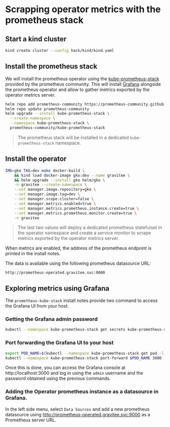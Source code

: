 # Scrapping operator metrics with the prometheus stack

## Start a kind  cluster


```sh
kind create cluster --config hack/kind/kind.yaml
```

## Install the prometheus stack


We will install the prometheus operator using the [
kube-prometheus-stack](https://artifacthub.io/packages/helm/prometheus-community/kube-prometheus-stack) provided by the prometheus community. This will install [Grafana](https://grafana.com/)  alongside the prometheus operator and allow to gather metrics exported by the operator metrics server. 


```sh
helm repo add prometheus-community https://prometheus-community.github.io/helm-charts
helm repo update prometheus-community
helm upgrade --install kube-prometheus-stack \
  --create-namespace \
  --namespace kube-prometheus-stack \
  prometheus-community/kube-prometheus-stack
```

> The prometheus stack will be installed in a dedicated `kube-prometheus-stack` namespace.  

## Install the operator

```sh
IMG=gko TAG=dev make docker-build \
    && kind load docker-image gko:dev --name gravitee \
    && helm upgrade --install gko helm/gko \
    -n gravitee --create-namespace \
    --set manager.image.repository=gko \
    --set manager.image.tag=dev \
    --set manager.scope.cluster=false \
    --set manager.metrics.enabled=true \
    --set manager.metrics.prometheus.instance.create=true \
    --set manager.metrics.prometheus.monitor.create=true \
    -n gravitee
```

> The last two values will deploy a dedicated prometheus statefulset in the operator namespace and create a service monitor to scrape metrics exported by the operator metrics server.

When metrics are enabled, the address of the prometheus endpoint is printed in the install notes.

The data is available using the following prometheus datasource URL:

`http://prometheus-operated.gravitee.svc:9000`

## Exploring metrics using Grafana

The `prometheus-kube-stack` install notes provide two command to access the Grafana UI from your host.

### Getting the Grafana admin password

```sh
kubectl --namespace kube-prometheus-stack get secrets kube-prometheus-stack-grafana -o jsonpath="{.data.admin-password}" | base64 -d ; echo
```

### Port forwarding the Grafana UI to your host

```sh
export POD_NAME=$(kubectl --namespace kube-prometheus-stack get pod -l "app.kubernetes.io/name=grafana,app.kubernetes.io/instance=kube-prometheus-stack" -oname)
kubectl --namespace kube-prometheus-stack port-forward $POD_NAME 3000
```

Once this is done, you can access the Grafana console at http://localhost:3000 and log in using the `admin` username and the password obtained using the previous commands.

### Adding the Operator prometheus instance as a datasource in Grafana.

In the left side menu, select `Data Sources` and add a new prometheus datasource using http://prometheus-operated.gravitee.svc:9000 as a Prometheus server URL.


